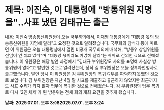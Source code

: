 # **제목: 이진숙, 이 대통령에 "방통위원 지명을"‥사표 냈던 김태규는 출근**

  내용: 이진숙 방송통신위원장이 오늘 국무회의에서, 이재명 대통령에게 "대통령 몫의 방송통신위원을 지명해 달라"고 요청한 것으로 알려졌습니다. 국무회의 참석자 등에 따르면 이 위원장은 오늘 대통령실에서 열린 비공개 국무회의에 배석해, "방통위 상임위원들 선임이 안 되고 있다"며 "대통령 몫이라도 지명해 달라"는 취지로 건의한 것으로 전해졌습니다. 이 위원장은 해당 발언 과정에서 "김태규 부위원장도 사의를 표명해 사실상 방통위원이 없다"고 발언한 것으로 알려졌는데, 정작 김 부위원장은 오늘 정부과천청사로 출근했습니다. 발언 당시 이 위원장은 김 부위원장의 복귀 여부를 파악하지 못했던 것으로 보입니다. 김 부위원장은 지난 4월 말 사표를 제출하고 출근하지 않았지만 최근까지도 사표 수리가 되지 않자 업무에 복귀한 것으로 전해졌습니다. 김 부위원장의 업무 복귀로 다시 '2인 체제'가 된 방통위는 전체 회의 개최 요건을 갖추게 됐습니다.

  **날짜: 2025.07.01. 오후 3:082025.07.01. 오후 3:24**